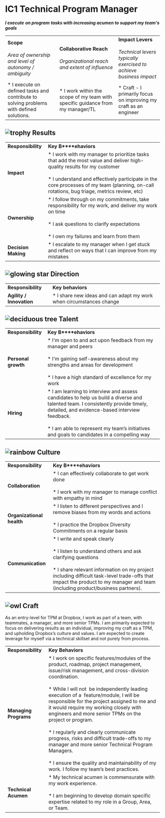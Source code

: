  # IC1 Technical Program Manager

**_I execute_** **_on program_** **_tasks with increasing acumen to support my team's goals_**

|     |     |     |
| --- | --- | --- |
| **Scope**<br><br>_Area of ownership and level of autonomy / ambiguity_ | **Collaborative** **Reach**<br><br>_Organizational reach and extent of influence_ | **Impact Levers**<br><br>_Technical levers typically exercised to achieve business impact_ |
| * I execute on defined tasks and contribute to solving problems with defined solutions. | * I work within the scope of my team with specific guidance from my manager/TL | * Craft - I primarily focus on improving my craft as an engineer |

![trophy](https://paper.dropboxstatic.com/static/img/ace/emoji/1f3c6.png?version=6.0.0 "trophy") Results
--------------------------------------------------------------------------------------------------------

|     |     |
| --- | --- |
| **Responsibility** | **Key** **B****ehaviors** |
| **Impact** | * I work with my manager to prioritize tasks that add the most value and deliver high-quality results for my customer<br><br>* I understand and effectively participate in the core processes of my team  (planning, on-call rotations, bug triage, metrics review, etc) |
| **Ownership** | * I follow through on my commitments, take responsibility for my work, and deliver my work on time<br><br>* I ask questions to clarify expectations <br><br>* I own my failures and learn from them |
| **Decision Making** | * I escalate to my manager when I get stuck and reflect on ways that I can improve from my mistakes |

![glowing star](https://paper.dropboxstatic.com/static/img/ace/emoji/1f31f.png?version=6.0.0 "glowing star")  Direction
-----------------------------------------------------------------------------------------------------------------------

|     |     |
| --- | --- |
| **Responsibility** | **Key behaviors** |
| **Agility** **/** **Innovation** | * I share new ideas and can adapt my work when circumstances change |

![deciduous tree](https://paper.dropboxstatic.com/static/img/ace/emoji/1f333.png?version=6.0.0 "deciduous tree")  Talent
------------------------------------------------------------------------------------------------------------------------

|     |     |
| --- | --- |
| **Responsibility** | **Key** **B****ehaviors** |
| **Personal growth** | * I'm open to and act upon feedback from my manager and peers<br><br>* I'm gaining self-awareness about my strengths and areas for development<br><br>* I have a high standard of excellence for my work |
| **Hiring** | * I am learning to interview and assess candidates to help us build a diverse and talented team. I consistently provide timely, detailed, and evidence-based interview feedback.<br><br>* I am able to represent my team’s initiatives and goals to candidates in a compelling way |

![rainbow](https://paper.dropboxstatic.com/static/img/ace/emoji/1f308.png?version=6.0.0 "rainbow")  Culture
-----------------------------------------------------------------------------------------------------------

|     |     |
| --- | --- |
| **Responsibility** | **Key** **B****ehaviors** |
| **Collaboration** | * I can effectively collaborate to get work done<br><br>* I work with my manager to manage conflict with empathy in mind |
| **Organizational health** | * I listen to different perspectives and I remove biases from my words and actions <br><br>* I practice the Dropbox Diversity Commitments on a regular basis |
| **Communication** | * I write and speak clearly<br><br>* I listen to understand others and ask clarifying questions<br><br>* I share relevant information on my project including difficult task-level trade-offs that impact the product to my manager and team  (including product/business partners). |

![owl](https://paper.dropboxstatic.com/static/img/ace/emoji/1f989.png?version=6.0.0 "owl") Craft
------------------------------------------------------------------------------------------------

As an entry-level for TPM at Dropbox, I work as part of a team, with teammates, a manager, and more senior TPMs. I am primarily expected to focus on delivering results as an individual, improving my craft as a TPM, and upholding Dropbox’s culture and values. I am expected to create leverage for myself via a technical skillset and not purely from process.

|     |     |
| --- | --- |
| **Responsibility** | **Key Behaviors** |
| **Managing Programs** | * I work on specific features/modules of the product, roadmap, project management, issue/risk management, and cross-division coordination.<br><br>* While I will not  be independently leading execution of a  feature/module, I will be responsible for the project assigned to me and it would require my working closely with engineers and more senior TPMs on the project or program.<br><br>* I regularly and clearly communicate progress, risks and difficult trade-offs to my manager and more senior Technical Program Managers.<br><br>* I ensure the quality and maintainability of my work. I follow my team’s best practices. |
| **Technical Acumen** | * My technical acumen is commensurate with my work experience.<br><br>* I am beginning to develop domain specific expertise related to my role in a Group, Area, or Team. |